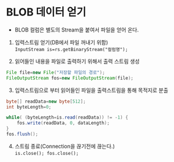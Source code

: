 # BLOB 데이터 얻기
- BLOB 컬럼은 별도의 Stream을 붙여서 파일을 얻어 온다.

1. 입력스트림 얻기(DB에서 파일 꺼내기 위함)<br>
``InputStream is=rs.getBinaryStream("컬럼명");``

2. 읽어들인 내용을 파일로 출력하기 위해서 출력 스트림 생성<br>
```Java
File file=new File("저장할 파일의 경로");
FileOutputStream fos=new FileOutputStream(file);
```

3. 입력스트림으로 부터 읽어들인 파일을 출력스트림을 통해 목적지로 분출<br>
```Java
byte[] readData=new byte[512];
int byteLength=0;

while( (byteLength=is.read(readData)) != -1) {
	fos.write(readData, 0, dataLength);
}
fos.flush();
```

4. 스트림 종료(Connection을 끊기전에 끊는다.)<br>
``is.close(); fos.close();``